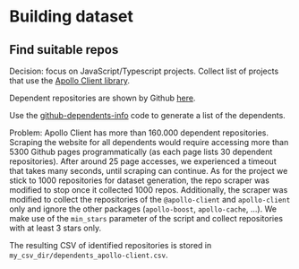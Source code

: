 # Building dataset

## Find suitable repos

Decision: focus on JavaScript/Typescript projects. 
Collect list of projects that use the [Apollo Client library](https://github.com/apollographql/apollo-client).

Dependent repositories are shown by Github [here](https://github.com/apollographql/apollo-client/network/dependents).

Use the [github-dependents-info](https://github.com/nvuillam/github-dependents-info) code to generate a list of the dependents.

Problem: Apollo Client has more than 160.000 dependent repositories. 
Scraping the website for all dependents would require accessing more than 5300 Github pages programmatically (as each page lists 30 dependent repositories).
After around 25 page accesses, we experienced a timeout that takes many seconds, until scraping can continue.
As for the project we stick to 1000 repositories for dataset generation, the repo scraper was modified to stop once it collected 1000 repos.
Additionally, the scraper was modified to collect the repositories of the `@apollo-client` and `apollo-client` only and ignore the other packages (`apollo-boost`, `apollo-cache`, ...).
We make use of the `min_stars` parameter of the script and collect repositories with at least 3 stars only.

The resulting CSV of identified repositories is stored in `my_csv_dir/dependents_apollo-client.csv`.